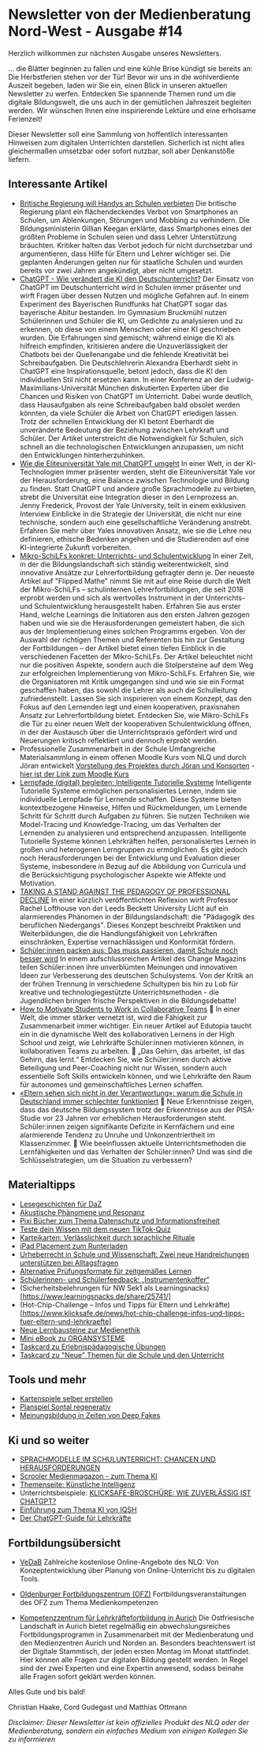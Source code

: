 # Newsletter von der Medienberatung Nord-West - Ausgabe #14

Herzlich willkommen zur nächsten Ausgabe unseres Newsletters.

... die Blätter beginnen zu fallen und eine kühle Brise kündigt sie bereits an: Die Herbstferien stehen vor der Tür! Bevor wir uns in die wohlverdiente Auszeit begeben, laden wir Sie ein, einen Blick in unseren aktuellen Newsletter zu werfen. Entdecken Sie spannende Themen rund um die digitale Bildungswelt, die uns auch in der gemütlichen Jahreszeit begleiten werden. Wir wünschen Ihnen eine inspirierende Lektüre und eine erholsame Ferienzeit!

Dieser Newsletter soll eine Sammlung von hoffentlich interessanten Hinweisen zum digitalen Unterrichten darstellen. Sicherlich ist nicht alles gleichermaßen umsetzbar oder sofort nutzbar, soll aber Denkanstöße liefern.

## Interessante Artikel
- [Britische Regierung will Handys an Schulen verbieten](https://www.spiegel.de/panorama/grossbritannien-britische-regierung-will-handys-an-schulen-verbieten-a-8ad3be62-e18a-4cf5-99a6-07f2bdcad41e?sara_ref=re-so-app-sh&sara_ref=re-so-app-sh)
  Die britische Regierung plant ein flächendeckendes Verbot von Smartphones an Schulen, um Ablenkungen, Störungen und Mobbing zu verhindern. Die Bildungsministerin Gillian Keegan erklärte, dass Smartphones eines der größten Probleme in Schulen seien und dass Lehrer Unterstützung bräuchten. Kritiker halten das Verbot jedoch für nicht durchsetzbar und argumentieren, dass Hilfe für Eltern und Lehrer wichtiger sei. Die geplanten Änderungen gelten nur für staatliche Schulen und wurden bereits vor zwei Jahren angekündigt, aber nicht umgesetzt.
- [ChatGPT - Wie verändert die KI den Deutschunterricht?](https://www.br.de/nachrichten/wissen/chatgpt-im-deutschunterricht-ohne-lehrkraefte-geht-es-nicht,Tkv6fqf)
  Der Einsatz von ChatGPT im Deutschunterricht wird in Schulen immer präsenter und wirft Fragen über dessen Nutzen und mögliche Gefahren auf. In einem Experiment des Bayerischen Rundfunks hat ChatGPT sogar das bayerische Abitur bestanden. Im Gymnasium Bruckmühl nutzen Schülerinnen und Schüler die KI, um Gedichte zu analysieren und zu erkennen, ob diese von einem Menschen oder einer KI geschrieben wurden. Die Erfahrungen sind gemischt; während einige die KI als hilfreich empfinden, kritisieren andere die Unzuverlässigkeit der Chatbots bei der Quellenangabe und die fehlende Kreativität bei Schreibaufgaben.
  Die Deutschlehrerin Alexandra Eberhardt sieht in ChatGPT eine Inspirationsquelle, betont jedoch, dass die KI den individuellen Stil nicht ersetzen kann. In einer Konferenz an der Ludwig-Maximilians-Universität München diskutierten Experten über die Chancen und Risiken von ChatGPT im Unterricht. Dabei wurde deutlich, dass Hausaufgaben als reine Schreibaufgaben bald obsolet werden könnten, da viele Schüler die Arbeit von ChatGPT erledigen lassen.
  Trotz der schnellen Entwicklung der KI betont Eberhardt die unveränderte Bedeutung der Beziehung zwischen Lehrkraft und Schüler. Der Artikel unterstreicht die Notwendigkeit für Schulen, sich schnell an die technologischen Entwicklungen anzupassen, um nicht den Entwicklungen hinterherzuhinken.
- [Wie die Eliteuniversität Yale mit ChatGPT umgeht](https://www.heise.de/hintergrund/Wie-die-Eliteuniversitaet-Yale-mit-ChatGPT-umgeht-9294336.html?wt_mc=rss.red.ho.ho.atom.beitrag.beitrag)
  In einer Welt, in der KI-Technologien immer präsenter werden, steht die Eliteuniversität Yale vor der Herausforderung, eine Balance zwischen Technologie und Bildung zu finden. Statt ChatGPT und andere große Sprachmodelle zu verbieten, strebt die Universität eine Integration dieser in den Lernprozess an. Jenny Frederick, Provost der Yale University, teilt in einem exklusiven Interview Einblicke in die Strategie der Universität, die nicht nur eine technische, sondern auch eine gesellschaftliche Veränderung anstrebt.
  Erfahren Sie mehr über Yales innovativen Ansatz, wie sie die Lehre neu definieren, ethische Bedenken angehen und die Studierenden auf eine KI-integrierte Zukunft vorbereiten.
- [Mikro-SchiLFs konkret: Unterrichts- und Schulentwicklung](https://www.flippedmathe.de/2022/09/30/mikro-schilfs-konkret-unterrichts-und-schulentwicklung/)
  In einer Zeit, in der die Bildungslandschaft sich ständig weiterentwickelt, sind innovative Ansätze zur Lehrerfortbildung gefragter denn je. Der neueste Artikel auf "Flipped Mathe" nimmt Sie mit auf eine Reise durch die Welt der Mikro-SchiLFs – schulinternen Lehrerfortbildungen, die seit 2018 erprobt werden und sich als wertvolles Instrument in der Unterrichts- und Schulentwicklung herausgestellt haben.
  Erfahren Sie aus erster Hand, welche Learnings die Initiatoren aus den ersten Jahren gezogen haben und wie sie die Herausforderungen gemeistert haben, die sich aus der Implementierung eines solchen Programms ergeben. Von der Auswahl der richtigen Themen und Referenten bis hin zur Gestaltung der Fortbildungen – der Artikel bietet einen tiefen Einblick in die verschiedenen Facetten der Mikro-SchiLFs.
  Der Artikel beleuchtet nicht nur die positiven Aspekte, sondern auch die Stolpersteine auf dem Weg zur erfolgreichen Implementierung von Mikro-SchiLFs. Erfahren Sie, wie die Organisatoren mit Kritik umgegangen sind und wie sie ein Format geschaffen haben, das sowohl die Lehrer als auch die Schulleitung zufriedenstellt.
  Lassen Sie sich inspirieren von einem Konzept, das den Fokus auf den Lernenden legt und einen kooperativen, praxisnahen Ansatz zur Lehrerfortbildung bietet. Entdecken Sie, wie Mikro-SchiLFs die Tür zu einer neuen Welt der kooperativen Schulentwicklung öffnen, in der der Austausch über die Unterrichtspraxis gefördert wird und Neuerungen kritisch reflektiert und dennoch erprobt werden.
- Professionelle Zusammenarbeit in der Schule 
  Umfangreiche Materialsammlung in einem offenen Moodle Kurs vom NLQ und durch Jöran entwickelt
  [Vorstellung des Projektes durch Jöran und Konsorten](https://www.joeran.de/mit-professioneller-zusammenarbeit-herausforderungen-in-schule-kurs-quereinsteigende/) - [hier ist der Link zum Moodle Kurs](https://openelec.moodle-nds.de/course/view.php?id=154)
- [Lernpfade (digital) begleiten: Intelligente Tutorielle Systeme](https://lamarr-institute.org/de/blog/ki-bildung-intelligente-tutorielle-systeme/)
  Intelligente Tutorielle Systeme ermöglichen personalisiertes Lernen, indem sie individuelle Lernpfade für Lernende schaffen. Diese Systeme bieten kontextbezogene Hinweise, Hilfen und Rückmeldungen, um Lernende Schritt für Schritt durch Aufgaben zu führen. Sie nutzen Techniken wie Model-Tracing und Knowledge-Tracing, um das Verhalten der Lernenden zu analysieren und entsprechend anzupassen. Intelligente Tutorielle Systeme können Lehrkräften helfen, personalisiertes Lernen in großen und heterogenen Lerngruppen zu ermöglichen. Es gibt jedoch noch Herausforderungen bei der Entwicklung und Evaluation dieser Systeme, insbesondere in Bezug auf die Abbildung von Curricula und die Berücksichtigung psychologischer Aspekte wie Affekte und Motivation.
- [TAKING A STAND AGAINST THE PEDAGOGY OF PROFESSIONAL DECLINE](https://www.leedsbeckett.ac.uk/blogs/carnegie-education/2023/09/taking-a-stand-against-the-pedagogy-of-professional-decline/)
   In einer kürzlich veröffentlichten Reflexion wirft Professor Rachel Lofthouse von der Leeds Beckett University Licht auf ein alarmierendes Phänomen in der Bildungslandschaft: die "Pädagogik des beruflichen Niedergangs". Dieses Konzept beschreibt Praktiken und Weiterbildungen, die die Handlungsfähigkeit von Lehrkräften einschränken, Expertise vernachlässigen und Konformität fördern.
- [Schüler:innen packen aus: Das muss passieren, damit Schule noch besser wird](https://www.change-magazin.de/de/das-sagen-schuelerinnen-zum-deutschen-schulsystem)
  In einem aufschlussreichen Artikel des Change Magazins teilen Schüler:innen ihre unverblümten Meinungen und innovativen Ideen zur Verbesserung des deutschen Schulsystems. Von der Kritik an der frühen Trennung in verschiedene Schultypen bis hin zu Lob für kreative und technologiegestützte Unterrichtsmethoden - die Jugendlichen bringen frische Perspektiven in die Bildungsdebatte!
- [How to Motivate Students to Work in Collaborative Teams](https://www.edutopia.org/article/collaborative-group-learning-high-school)
  🤝 In einer Welt, die immer stärker vernetzt ist, wird die Fähigkeit zur Zusammenarbeit immer wichtiger. Ein neuer Artikel auf Edutopia taucht ein in die dynamische Welt des kollaborativen Lernens in der High School und zeigt, wie Lehrkräfte Schüler:innen motivieren können, in kollaborativen Teams zu arbeiten.
  🧠 „Das Gehirn, das arbeitet, ist das Gehirn, das lernt.“ Entdecken Sie, wie Schüler:innen durch aktive Beteiligung und Peer-Coaching nicht nur Wissen, sondern auch essentielle Soft Skills entwickeln können, und wie Lehrkräfte den Raum für autonomes und gemeinschaftliches Lernen schaffen.
- [«Eltern sehen sich nicht in der Verantwortung»: warum die Schule in Deutschland immer schlechter funktioniert](https://www.nzz.ch/deutschland/der-fall-deutschland/bildung-warum-die-schule-in-deutschland-immer-schlechter-funktioniert-ld.1747709)
  🚨 Neue Erkenntnisse zeigen, dass das deutsche Bildungssystem trotz der Erkenntnisse aus der PISA-Studie vor 23 Jahren vor erheblichen Herausforderungen steht. Schüler:innen zeigen signifikante Defizite in Kernfächern und eine alarmierende Tendenz zu Unruhe und Unkonzentriertheit im Klassenzimmer.
  🤔 Wie beeinflussen aktuelle Unterrichtsmethoden die Lernfähigkeiten und das Verhalten der Schüler:innen? Und was sind die Schlüsselstrategien, um die Situation zu verbessern?


## Materialtipps
- [Lesegeschichten für DaZ](https://mulingula-praxis.de/)
- [Akustische Phänomene und Resonanz](https://kmz-rt.taskcards.app/#/board/cd257bb2-bcf7-408a-94c3-8b1af2f31ba4/view)
- [Pixi Bücher zum Thema Datenschutz und Informationsfreiheit](https://www.bfdi.bund.de/DE/Service/Publikationen/Pixi/Pixi_node.html)
- [Teste dein Wissen mit dem neuen TikTok-Quiz](https://www.klicksafe.de/news/teste-dein-wissen-mit-dem-neuen-tiktok-quiz)
- [Karteikarten: Verlässlichkeit durch sprachliche Rituale](https://karin-reber.de/2023/07/12/sprachliche-rituale/)
- [iPad Placement zum Runterladen](https://t.co/MlA6HTCA3w)
- [Urheberrecht in Schule und Wissenschaft: Zwei neue Handreichungen unterstützen bei Alltagsfragen](https://irights.info/artikel/urheberrecht-schule-wissenschaft-bmbf/32021)
- [Alternative Prüfungsformate für zeitgemäßes Lernen](https://www.joeran.de/alternative-pruefungsformate-fuer-zeitgemaesses-lernen-kurs-quereinsteigende/)
- [Schülerinnen- und Schülerfeedback: „Instrumentenkoffer“](https://www.lernvisionen.ch/kursunterlagen/downloads/sus-feedback-instrumentenkoffer.pdf)
- (Sicherheitsbelehrungen für NW Sek1 als Learningsnacks)[https://www.learningsnacks.de/share/25741/]
- (Hot-Chip-Challenge – Infos und Tipps für Eltern und Lehrkräfte)[https://www.klicksafe.de/news/hot-chip-challenge-infos-und-tipps-fuer-eltern-und-lehrkraefte]
- [Neue Lernbausteine zur Medienethik](https://apps.medienberatung.online/index/)
- [Mini eBook zu ORGANSYSTEME](https://www.schule-digital.com/biologie/5-klasse/organsysteme/)
- [Taskcard zu Erlebnispädagogische Übungen](https://www.taskcards.de/#/board/b856b3d6-44f5-4966-acce-91edee5b0bd4/view)
- [Taskcard zu "Neue" Themen für die Schule und den Unterricht](https://mz-bgl.taskcards.app/#/board/bba0681e-f6b3-447c-bac0-7ec110fd241e/view?token=1cd80b12-efe7-4bc4-82c2-83f57bfc9e41)



## Tools und mehr
- [Kartenspiele selber erstellen](https://spieleinderschule.org)
- [Planspiel Sontal regenerativ](https://nwt-bw.de/planspiel-erneuerbare-energie/)
- [Meinungsbildung in Zeiten von Deep Fakes](https://www.klicksafe.de/news/meinungsbildung-in-zeiten-von-deep-fakes)

## Ki und so weiter
- [SPRACHMODELLE IM SCHULUNTERRICHT: CHANCEN UND HERAUSFORDERUNGEN](https://www.bildung-lsa.de/files/5c5e6e7a4f362d6ab1bfd03a000ac17d/Sprachmodelle_im_Schulunterricht.pdf)
- [Scrooler Medienmagazon - zum Thema KI](https://www.scroller.de/Dein_Magazin/3315_Faszination_KI.htm)
- [Themenseite: Künstliche Intelligenz](https://www.klicksafe.de/kuenstliche-intelligenz)
- Unterrichtsbeispiele: [KLICKSAFE-BROSCHÜRE: WIE ZUVERLÄSSIG IST CHATGPT?](https://www.lmz-bw.de/landesmedienzentrum/aktuelles/aktuelle-meldungen/detailseite/klicksafe-broschuere-mit-unterrichtsmaterial-wie-zuverlaessig-ist-chatgpt)
- [Einführung zum Thema KI von IQSH](https://www.youtube.com/watch?v=UX_Od_0_4as&si=MT7_YglIBuKcEIrs)
- [Der ChatGPT-Guide für Lehrkräfte](https://manuelflick.notion.site/Der-ChatGPT-Guide-f-r-Lehrkr-fte-76737e0c39784fc0bb610eb9dab1d541)

## Fortbildungsübersicht

- [VeDaB](https://vedab.de/veran_suche.php?sachgebiet=&schulform=&such=Medienbildung&utm_campaign=Newsletter%20von%20der%20Medienberatung%20Nord-West&utm_medium=email&utm_source=Revue%20newsletter&veranstalter=)
Zahlreiche kostenlose Online-Angebote des NLQ: Von Konzeptentwicklung über Planung von Online-Unterricht bis zu digitalen Tools.

- [Oldenburger Fortbildungszentrum (OFZ)](https://uol.de/ofz/fortbildungsangebot)
Fortbildungsveranstaltungen des OFZ zum Thema Medienkompetenzen

- [Kompetenzzentrum für Lehrkräftefortbildung in Aurich](https://bildung.ostfriesischelandschaft.de/lfb/)
Die Ostfriesische Landschaft in Aurich bietet regelmäßig ein abwechslungsreiches Fortbildungsprogramm in Zusammenarbeit mit der Medienberatung und den Medienzentren Aurich und Norden an. Besonders beachtenswert ist der Digitale Stammtisch, der jeden ersten Montag im Monat stattfindet. Hier können alle Fragen zur digitalen Bildung gestellt werden. In Regel sind der zwei Experten und eine Expertin anwesend, sodass beinahe alle Fragen sofort geklärt werden können.


Alles Gute und bis bald!

Christian Haake, Cord Gudegast und Matthias Ottmann

_Disclaimer: Dieser Newsletter ist kein offizielles Produkt des NLQ oder der Medienberatung, sondern ein einfaches Medium von einigen Kollegen Sie zu informieren_